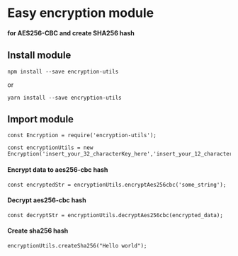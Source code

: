 # Easy encryption module 
#### for AES256-CBC and create SHA256 hash

##  Install module 
```
npm install --save encryption-utils
```
or
```
yarn install --save encryption-utils
```

##  Import module 
```
const Encryption = require('encryption-utils');

const encryptionUtils = new Encryption('insert_your_32_characterKey_here','insert_your_12_character');
```
#### Encrypt data to aes256-cbc hash
```
const encryptedStr = encryptionUtils.encryptAes256cbc('some_string');
```
#### Decrypt aes256-cbc hash
```
const decryptStr = encryptionUtils.decryptAes256cbc(encrypted_data);
```

#### Create sha256 hash 
```
encryptionUtils.createSha256("Hello world");
```
